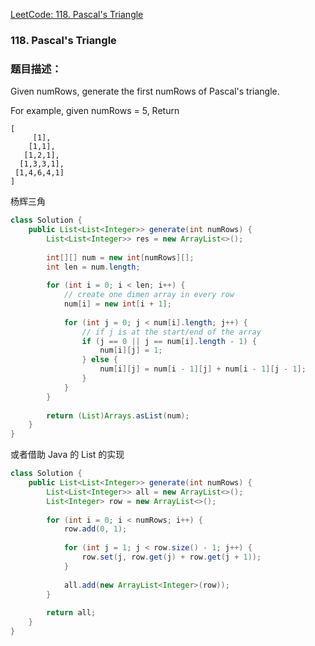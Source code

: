[LeetCode: 118. Pascal's Triangle](https://leetcode.com/problems/pascals-triangle/description/)

### 118. Pascal's Triangle

### 题目描述：
Given numRows, generate the first numRows of Pascal's triangle.

For example, given numRows = 5,
Return
```
[
     [1],
    [1,1],
   [1,2,1],
  [1,3,3,1],
 [1,4,6,4,1]
]
```
杨辉三角

```java
class Solution {
    public List<List<Integer>> generate(int numRows) {
        List<List<Integer>> res = new ArrayList<>();
        
        int[][] num = new int[numRows][];
        int len = num.length;
        
        for (int i = 0; i < len; i++) {
            // create one dimen array in every row
            num[i] = new int[i + 1];
            
            for (int j = 0; j < num[i].length; j++) {
                // if j is at the start/end of the array
                if (j == 0 || j == num[i].length - 1) {
                    num[i][j] = 1;
                } else {
                    num[i][j] = num[i - 1][j] + num[i - 1][j - 1];
                }
            }
        }
        
        return (List)Arrays.asList(num);
    }
}
```
或者借助 Java 的 List 的实现
```java
class Solution {
    public List<List<Integer>> generate(int numRows) {
        List<List<Integer>> all = new ArrayList<>();
        List<Integer> row = new ArrayList<>();
        
        for (int i = 0; i < numRows; i++) {
            row.add(0, 1);
            
            for (int j = 1; j < row.size() - 1; j++) {
                row.set(j, row.get(j) + row.get(j + 1));
            }
            
            all.add(new ArrayList<Integer>(row));
        }
        
        return all;
    }
}
```